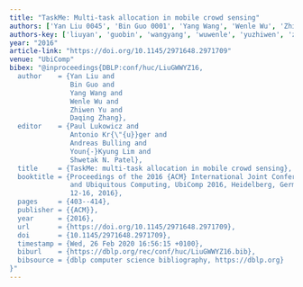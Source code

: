 ```yaml
---
title: "TaskMe: Multi-task allocation in mobile crowd sensing"
authors: ['Yan Liu 0045', 'Bin Guo 0001', 'Yang Wang', 'Wenle Wu', 'Zhiwen Yu 0001', 'Daqing Zhang 0001']
authors-key: ['liuyan', 'guobin', 'wangyang', 'wuwenle', 'yuzhiwen', 'zhangdaqing']
year: "2016"
article-link: "https://doi.org/10.1145/2971648.2971709"
venue: "UbiComp"
bibex: "@inproceedings{DBLP:conf/huc/LiuGWWYZ16,
  author    = {Yan Liu and
               Bin Guo and
               Yang Wang and
               Wenle Wu and
               Zhiwen Yu and
               Daqing Zhang},
  editor    = {Paul Lukowicz and
               Antonio Kr{\"{u}}ger and
               Andreas Bulling and
               Youn{-}Kyung Lim and
               Shwetak N. Patel},
  title     = {TaskMe: multi-task allocation in mobile crowd sensing},
  booktitle = {Proceedings of the 2016 {ACM} International Joint Conference on Pervasive
               and Ubiquitous Computing, UbiComp 2016, Heidelberg, Germany, September
               12-16, 2016},
  pages     = {403--414},
  publisher = {{ACM}},
  year      = {2016},
  url       = {https://doi.org/10.1145/2971648.2971709},
  doi       = {10.1145/2971648.2971709},
  timestamp = {Wed, 26 Feb 2020 16:56:15 +0100},
  biburl    = {https://dblp.org/rec/conf/huc/LiuGWWYZ16.bib},
  bibsource = {dblp computer science bibliography, https://dblp.org}
}"
---
```

